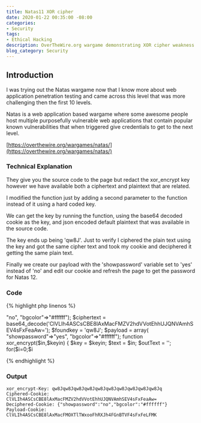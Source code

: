 ```yaml
---
title: Natas11 XOR cipher
date: 2020-01-22 00:35:00 -08:00
categories:
- Security
tags:
- Ethical Hacking
description: OverTheWire.org wargame demonstrating XOR cipher weakness.
blog_category: Security
---
```


## Introduction

I was trying out the Natas wargame now that I know more about web application penetration testing and came across this level that was more challenging then the first 10 levels.

Natas is a web application based wargame where some awesome people host multiple purposefully vulnerable web applications that contain popular known vulnerabilities that when triggered give credentials to get to the next level.

[https://overthewire.org/wargames/natas/](https://overthewire.org/wargames/natas/)

### Technical Explanation

They give you the source code to the page but redact the xor_encrypt key however we have available both a ciphertext and plaintext that are related.

I modified the function just by adding a second parameter to the function instead of it using a hard coded key.

We can get the key by running the function, using the base64 decoded cookie as the key, and json encoded default plaintext that was available in the source code.

The key ends up being 'qw8J'. Just to verify I ciphered the plain text using the key and got the same cipher text and took my cookie and deciphered it getting the same plain text.

Finally we create our payload with the 'showpassword' variable set to 'yes' instead of 'no' and edit our cookie and refresh the page to get the password for Natas 12.

### Code

{% highlight php linenos %}
<?

$plaintext = array( "showpassword"=>"no", "bgcolor"=>"#ffffff");
$ciphertext = base64_decode('ClVLIh4ASCsCBE8lAxMacFMZV2hdVVotEhhUJQNVAmhSEV4sFxFeaAw=');
$foundkey = 'qw8J';
$payload = array( "showpassword"=>"yes", "bgcolor"=>"#ffffff");

function xor_encrypt($in,$keyin) {
    $key = $keyin;
    $text = $in;
    $outText = '';

    for($i=0;$i<strlen($text);$i++) {
    $outText .= $text[$i] ^ $key[$i % strlen($key)];
    }

    return $outText;
}

print("xor_encrypt-Key: ".xor_encrypt(json_encode($plaintext),$ciphertext)."\n");
print("Ciphered-Cookie: ".base64_encode(xor_encrypt(json_encode($plaintext),$foundkey))."\n");
print("Deciphered-Cookie: ".xor_encrypt($ciphertext,$foundkey)."\n");
print("Payload-Cookie: ".base64_encode(xor_encrypt(json_encode($payload),$foundkey))."\n");

?>

{% endhighlight %}

### Output

```
xor_encrypt-Key: qw8Jqw8Jqw8Jqw8Jqw8Jqw8Jqw8Jqw8Jqw8Jqw8Jq
Ciphered-Cookie: ClVLIh4ASCsCBE8lAxMacFMZV2hdVVotEhhUJQNVAmhSEV4sFxFeaAw=
Deciphered-Cookie: {"showpassword":"no","bgcolor":"#ffffff"}
Payload-Cookie: ClVLIh4ASCsCBE8lAxMacFMOXTlTWxooFhRXJh4FGnBTVF4sFxFeLFMK
```

